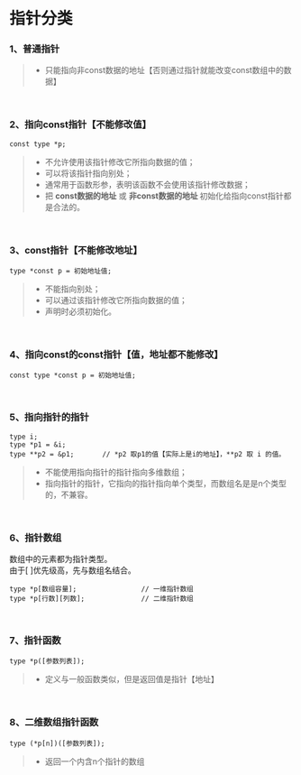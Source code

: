 # 指针分类

### 1、普通指针
>* 只能指向非const数据的地址【否则通过指针就能改变const数组中的数据】

<br>

### 2、指向const指针【不能修改值】
```
const type *p;
```
>* 不允许使用该指针修改它所指向数据的值；
>* 可以将该指针指向别处；
>* 通常用于函数形参，表明该函数不会使用该指针修改数据；
>* 把 <b>const数据的地址</b> 或 <b>非const数据的地址 </b>初始化给指向const指针都是合法的。

<br>

### 3、const指针【不能修改地址】
```
type *const p = 初始地址值;
```
>* 不能指向别处；
>* 可以通过该指针修改它所指向数据的值；
>* 声明时必须初始化。

<br>

### 4、指向const的const指针【值，地址都不能修改】
```
const type *const p = 初始地址值;
```

<br>

### 5、指向指针的指针
```
type i;
type *p1 = &i;
type **p2 = &p1;       // *p2 取p1的值【实际上是i的地址】，**p2 取 i 的值。
```

>* 不能使用指向指针的指针指向多维数组；
>* 指向指针的指针，它指向的指针指向单个类型，而数组名是是n个类型的，不兼容。

<br>

### 6、指针数组
数组中的元素都为指针类型。<br>
由于[ ]优先级高，先与数组名结合。
```
type *p[数组容量];                // 一维指针数组
type *p[行数][列数];              // 二维指针数组
```

<br>

### 7、指针函数
```
type *p([参数列表]);
```
>* 定义与一般函数类似，但是返回值是指针【地址】

<br>

### 8、二维数组指针函数
```
type (*p[n])([参数列表]);
```
>* 返回一个内含n个指针的数组
